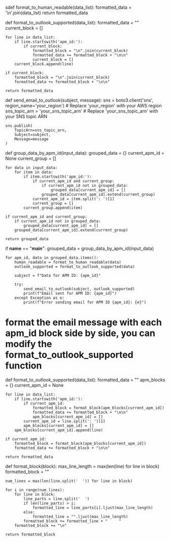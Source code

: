 sdef format_to_human_readable(data_list):
    formatted_data = '\n'.join(data_list)
    return formatted_data

def format_to_outlook_supported(data_list):
    formatted_data = ""
    current_block = []
    
    for line in data_list:
        if line.startswith('apm_id:'):
            if current_block:
                formatted_block = "\n".join(current_block)
                formatted_data += formatted_block + "\n\n"
                current_block = []
        current_block.append(line)
    
    if current_block:
        formatted_block = "\n".join(current_block)
        formatted_data += formatted_block + "\n\n"

    return formatted_data

def send_email_to_outlook(subject, message):
    sns = boto3.client('sns', region_name='your_region')  # Replace 'your_region' with your AWS region
    sns_topic_arn = 'your_sns_topic_arn'  # Replace 'your_sns_topic_arn' with your SNS topic ARN

    sns.publish(
        TopicArn=sns_topic_arn,
        Subject=subject,
        Message=message
    )

def group_data_by_apm_id(input_data):
    grouped_data = {}
    current_apm_id = None
    current_group = []

    for data in input_data:
        for item in data:
            if item.startswith('apm_id:'):
                if current_apm_id and current_group:
                    if current_apm_id not in grouped_data:
                        grouped_data[current_apm_id] = []
                    grouped_data[current_apm_id].extend(current_group)
                current_apm_id = item.split(': ')[1]
                current_group = []
            current_group.append(item)

    if current_apm_id and current_group:
        if current_apm_id not in grouped_data:
            grouped_data[current_apm_id] = []
        grouped_data[current_apm_id].extend(current_group)

    return grouped_data

if __name__ == "__main__":
    grouped_data = group_data_by_apm_id(input_data)

    for apm_id, data in grouped_data.items():
        human_readable = format_to_human_readable(data)
        outlook_supported = format_to_outlook_supported(data)

        subject = f"Data for APM ID: {apm_id}"

        try:
            send_email_to_outlook(subject, outlook_supported)
            print(f"Email sent for APM ID: {apm_id}")
        except Exception as e:
            print(f"Error sending email for APM ID {apm_id}: {e}")




# format the email message with each apm_id block side by side, you can modify the format_to_outlook_supported function

def format_to_outlook_supported(data_list):
    formatted_data = ""
    apm_blocks = {}
    current_apm_id = None
    
    for line in data_list:
        if line.startswith('apm_id:'):
            if current_apm_id:
                formatted_block = format_block(apm_blocks[current_apm_id])
                formatted_data += formatted_block + "\n\n"
                apm_blocks[current_apm_id] = []
            current_apm_id = line.split(': ')[1]
            apm_blocks[current_apm_id] = []
        apm_blocks[current_apm_id].append(line)
    
    if current_apm_id:
        formatted_block = format_block(apm_blocks[current_apm_id])
        formatted_data += formatted_block + "\n\n"

    return formatted_data

def format_block(block):
    max_line_length = max(len(line) for line in block)
    formatted_block = ""
    
    num_lines = max(len(line.split('  ')) for line in block)
    
    for i in range(num_lines):
        for line in block:
            line_parts = line.split('  ')
            if len(line_parts) > i:
                formatted_line = line_parts[i].ljust(max_line_length)
            else:
                formatted_line = "".ljust(max_line_length)
            formatted_block += formatted_line + "     "
        formatted_block += "\n"
    
    return formatted_block




